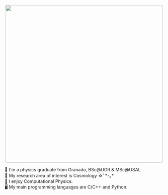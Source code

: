 <p align="center">
<img src="https://i.imgur.com/dxKD5Gs.png" width="500">
</p>
🌱 I'm a physics graduate from Granada, BSc@UGR & MSc@USAL<br />
🌌 My research area of interest is Cosmology ☆ﾟ*･｡* <br />
💞️ I enjoy Computational Physics. <br />
🖥️ My main programming languages are C/C++ and Python.

<!---
adruas/adruas is a ✨ special ✨ repository because its `README.md` (this file) appears on your GitHub profile.
You can click the Preview link to take a look at your changes.
--->
